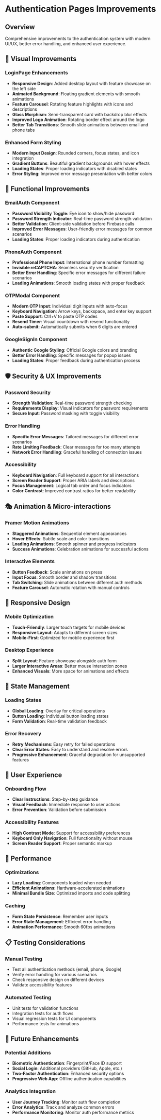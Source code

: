 # Authentication Pages Improvements

## Overview
Comprehensive improvements to the authentication system with modern UI/UX, better error handling, and enhanced user experience.

## 🎨 Visual Improvements

### LoginPage Enhancements
- **Responsive Design**: Added desktop layout with feature showcase on the left side
- **Animated Background**: Floating gradient elements with smooth animations
- **Feature Carousel**: Rotating feature highlights with icons and descriptions
- **Glass Morphism**: Semi-transparent card with backdrop blur effects
- **Improved Logo Animation**: Rotating border effect around the logo
- **Better Tab Transitions**: Smooth slide animations between email and phone tabs

### Enhanced Form Styling
- **Modern Input Design**: Rounded corners, focus states, and icon integration
- **Gradient Buttons**: Beautiful gradient backgrounds with hover effects
- **Loading States**: Proper loading indicators with disabled states
- **Error Styling**: Improved error message presentation with better colors

## 🔧 Functional Improvements

### EmailAuth Component
- **Password Visibility Toggle**: Eye icon to show/hide password
- **Password Strength Indicator**: Real-time password strength validation
- **Better Validation**: Client-side validation before Firebase calls
- **Improved Error Messages**: User-friendly error messages for common scenarios
- **Loading States**: Proper loading indicators during authentication

### PhoneAuth Component
- **Professional Phone Input**: International phone number formatting
- **Invisible reCAPTCHA**: Seamless security verification
- **Better Error Handling**: Specific error messages for different failure scenarios
- **Loading Animations**: Smooth loading states with proper feedback

### OTPModal Component
- **Modern OTP Input**: Individual digit inputs with auto-focus
- **Keyboard Navigation**: Arrow keys, backspace, and enter key support
- **Paste Support**: Ctrl+V to paste OTP codes
- **Resend Timer**: Visual countdown with resend functionality
- **Auto-submit**: Automatically submits when 6 digits are entered

### GoogleSignIn Component
- **Authentic Google Styling**: Official Google colors and branding
- **Better Error Handling**: Specific messages for popup issues
- **Loading States**: Proper feedback during authentication process

## 🛡️ Security & UX Improvements

### Password Security
- **Strength Validation**: Real-time password strength checking
- **Requirements Display**: Visual indicators for password requirements
- **Secure Input**: Password masking with toggle visibility

### Error Handling
- **Specific Error Messages**: Tailored messages for different error scenarios
- **Rate Limiting Feedback**: Clear messages for too many attempts
- **Network Error Handling**: Graceful handling of connection issues

### Accessibility
- **Keyboard Navigation**: Full keyboard support for all interactions
- **Screen Reader Support**: Proper ARIA labels and descriptions
- **Focus Management**: Logical tab order and focus indicators
- **Color Contrast**: Improved contrast ratios for better readability

## 🎭 Animation & Micro-interactions

### Framer Motion Animations
- **Staggered Animations**: Sequential element appearances
- **Hover Effects**: Subtle scale and color transitions
- **Loading Animations**: Smooth spinner and progress indicators
- **Success Animations**: Celebration animations for successful actions

### Interactive Elements
- **Button Feedback**: Scale animations on press
- **Input Focus**: Smooth border and shadow transitions
- **Tab Switching**: Slide animations between different auth methods
- **Feature Carousel**: Automatic rotation with manual controls

## 📱 Responsive Design

### Mobile Optimization
- **Touch-Friendly**: Larger touch targets for mobile devices
- **Responsive Layout**: Adapts to different screen sizes
- **Mobile-First**: Optimized for mobile experience first

### Desktop Experience
- **Split Layout**: Feature showcase alongside auth form
- **Larger Interactive Areas**: Better mouse interaction zones
- **Enhanced Visuals**: More space for animations and effects

## 🔄 State Management

### Loading States
- **Global Loading**: Overlay for critical operations
- **Button Loading**: Individual button loading states
- **Form Validation**: Real-time validation feedback

### Error Recovery
- **Retry Mechanisms**: Easy retry for failed operations
- **Clear Error States**: Easy to understand and resolve errors
- **Progressive Enhancement**: Graceful degradation for unsupported features

## 🎯 User Experience

### Onboarding Flow
- **Clear Instructions**: Step-by-step guidance
- **Visual Feedback**: Immediate response to user actions
- **Error Prevention**: Validation before submission

### Accessibility Features
- **High Contrast Mode**: Support for accessibility preferences
- **Keyboard Only Navigation**: Full functionality without mouse
- **Screen Reader Support**: Proper semantic markup

## 🚀 Performance

### Optimizations
- **Lazy Loading**: Components loaded when needed
- **Efficient Animations**: Hardware-accelerated animations
- **Minimal Bundle Size**: Optimized imports and code splitting

### Caching
- **Form State Persistence**: Remember user inputs
- **Error State Management**: Efficient error handling
- **Animation Performance**: Smooth 60fps animations

## 📋 Testing Considerations

### Manual Testing
- Test all authentication methods (email, phone, Google)
- Verify error handling for various scenarios
- Check responsive design on different devices
- Validate accessibility features

### Automated Testing
- Unit tests for validation functions
- Integration tests for auth flows
- Visual regression tests for UI components
- Performance tests for animations

## 🔮 Future Enhancements

### Potential Additions
- **Biometric Authentication**: Fingerprint/Face ID support
- **Social Login**: Additional providers (GitHub, Apple, etc.)
- **Two-Factor Authentication**: Enhanced security options
- **Progressive Web App**: Offline authentication capabilities

### Analytics Integration
- **User Journey Tracking**: Monitor auth flow completion
- **Error Analytics**: Track and analyze common errors
- **Performance Monitoring**: Monitor auth performance metrics